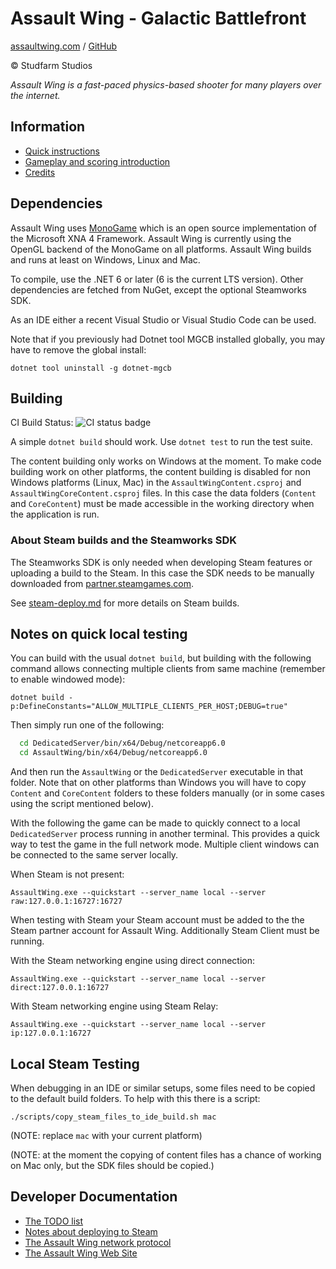 # Assault Wing - Galactic Battlefront

[assaultwing.com](https://assaultwing.com) / [GitHub](https://github.com/StudfarmStudios/assaultwing)

© Studfarm Studios

_Assault Wing is a fast-paced physics-based shooter for many players over the
internet._

## Information

- [Quick instructions](docs/instructions.md)
- [Gameplay and scoring introduction](docs/gameplay.md)
- [Credits](docs/credits.md)

## Dependencies

Assault Wing uses [MonoGame](https://www.monogame.net/) which is an open source
implementation of the Microsoft XNA 4 Framework. Assault Wing is currently using
the OpenGL backend of the MonoGame on all platforms. Assault Wing builds and
runs at least on Windows, Linux and Mac.

To compile, use the .NET 6 or later (6 is the current LTS version). Other
dependencies are fetched from NuGet, except the optional Steamworks SDK.

As an IDE either a recent Visual Studio or Visual Studio Code can be used.

Note that if you previously had Dotnet tool MGCB installed globally, you
may have to remove the global install:

    dotnet tool uninstall -g dotnet-mgcb


## Building

CI Build Status: ![CI status badge](https://github.com/StudfarmStudios/assaultwing/actions/workflows/dotnet.yml/badge.svg "GitHub Actions build status")

A simple `dotnet build` should work. Use `dotnet test` to run the test suite.

The content building only works on Windows at the moment. To make code building
work on other platforms, the content building is disabled for non Windows
platforms (Linux, Mac) in the `AssaultWingContent.csproj` and
`AssaultWingCoreContent.csproj` files. In this case the data folders (`Content`
and `CoreContent`) must be made accessible in the working directory when the
application is run.

### About Steam builds and the Steamworks SDK

The Steamworks SDK is only needed when developing Steam features or uploading a
build to the Steam. In this case the SDK needs to be manually downloaded from
[partner.steamgames.com](https://partner.steamgames.com/doc/sdk).

See [steam-deploy.md](devdocs/steam-deploy.md) for more details on Steam builds.

## Notes on quick local testing

You can build with the usual `dotnet build`, but building with the
following command allows connecting multiple clients from same machine
(remember to enable windowed mode):

    dotnet build -p:DefineConstants="ALLOW_MULTIPLE_CLIENTS_PER_HOST;DEBUG=true"

Then simply run one of the following:

```bash
  cd DedicatedServer/bin/x64/Debug/netcoreapp6.0
  cd AssaultWing/bin/x64/Debug/netcoreapp6.0
```

And then run the `AssaultWing` or the `DedicatedServer` executable in that
folder. Note that on other platforms than Windows you will have to copy
`Content` and `CoreContent` folders to these folders manually (or in some cases
using the script mentioned below).

With the following the game can be made to quickly connect to a local
`DedicatedServer` process running in another terminal. This provides a quick way
to test the game in the full network mode. Multiple client windows can be
connected to the same server locally.

When Steam is not present:

    AssaultWing.exe --quickstart --server_name local --server raw:127.0.0.1:16727:16727

When testing with Steam your Steam account must be added to the the Steam partner account for Assault Wing. Additionally Steam Client must be running.

With the Steam networking engine using direct connection:

    AssaultWing.exe --quickstart --server_name local --server direct:127.0.0.1:16727

With Steam networking engine using Steam Relay:

    AssaultWing.exe --quickstart --server_name local --server ip:127.0.0.1:16727

## Local Steam Testing

When debugging in an IDE or similar setups, some files need to be copied to the
default build folders. To help with this there is a script:

    ./scripts/copy_steam_files_to_ide_build.sh mac

(NOTE: replace `mac` with your current platform)

(NOTE: at the moment the copying of content files has a chance of working on Mac
only, but the SDK files should be copied.)

## Developer Documentation

- [The TODO list](devdocs/TODO.md)
- [Notes about deploying to Steam](devdocs/steam-deploy.md)
- [The Assault Wing network protocol](devdocs/network-protocol.md)
- [The Assault Wing Web Site](devdocs/web-site.md)